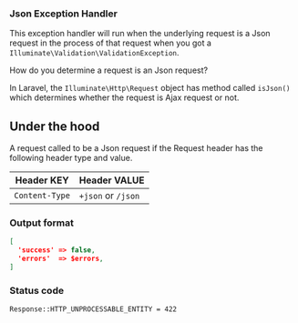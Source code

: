 ### Json Exception Handler

This exception handler will run when the underlying request is a Json request in the process of that request
when you got a `Illuminate\Validation\ValidationException`.

How do you determine a request is an Json request?

In Laravel, the `Illuminate\Http\Request` object has method called `isJson()` which determines whether the request is
Ajax request or not.

## Under the hood

A request called to be a Json request if the Request header has the following header type and value.

| Header KEY        | Header VALUE                                                             |
|-------------------|--------------------------------------------------------------------------|
| `Content-Type`    | `+json` or `/json`                                                       |


### Output format

```json
[
  'success' => false,
  'errors'  => $errors,
]
```  
### Status code
`Response::HTTP_UNPROCESSABLE_ENTITY = 422`
